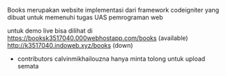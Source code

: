 Books merupakan website implementasi dari framework codeigniter yang dibuat untuk memenuhi tugas UAS pemrograman web

untuk demo live bisa dilihat di 
https://booksk3517040.000webhostapp.com/books (available)
http://k3517040.indoweb.xyz/books (down)

* contributors calvinmikhailouzna hanya minta tolong untuk upload semata

